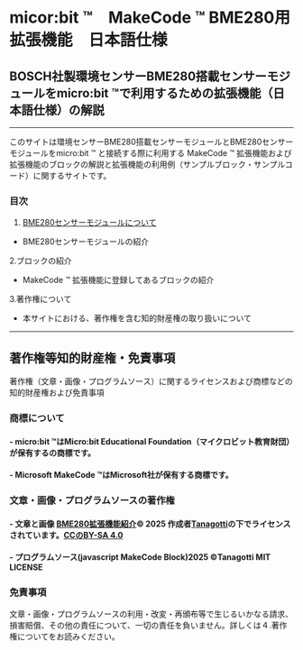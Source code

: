 # micor:bit &trade;　MakeCode &trade; BME280用拡張機能　日本語仕様 
## BOSCH社製環境センサーBME280搭載センサーモジュールをmicro:bit  &trade;で利用するための拡張機能（日本語仕様）の解説 

---

このサイトは環境センサーBME280搭載センサーモジュールとBME280センサーモジュールをmicro:bit &trade; と接続する際に利用する MakeCode  &trade; 拡張機能および拡張機能のブロックの解説と拡張機能の利用例（サンプルブロック・サンプルコード）に関するサイトです。

### 目次　
1. <a href="/aboutbme280"> BME280センサーモジュールについて</a>  
 - BME280センサーモジュールの紹介  
   
2.ブロックの紹介
 - MakeCode &trade; 拡張機能に登録してあるブロックの紹介  
   
3.著作権について
 - 本サイトにおける、著作権を含む知的財産権の取り扱いについて   

---    

## 著作権等知的財産権・免責事項
著作権（文章・画像・プログラムソース）に関するライセンスおよび商標などの知的財産権および免責事項
### 商標について
#### - micro:bit &trade;はMicro:bit Educational Foundation（マイクロビット教育財団）が保有するの商標です。　
#### - Microsoft MakeCode &trade;はMicrosoft社が保有する商標です。　
### 文章・画像・プログラムソースの著作権
#### - 文章と画像 <a href="https://creativecommons.org" _msttexthash="32740890" _msthash="521">BME280拡張機能紹介</a><font _mstmutation="1" _msttexthash="13416832" _msthash="522">© 2025 作成者</font><a href="https://creativecommons.org" _msttexthash="9243949" _msthash="523">Tanagotti</a><font _mstmutation="1" _msttexthash="31309603" _msthash="524">の下でライセンスされています。</font><a href="https://creativecommons.org/licenses/by-sa/4.0/" _msttexthash="1548131" _msthash="525">CCのBY-SA 4.0</a> <img src="https://mirrors.creativecommons.org/presskit/icons/cc.svg" style="width: 16px;height:16px;margin-left: .2em;"><img src="https://mirrors.creativecommons.org/presskit/icons/by.svg" style="width: 16px;height:16px;margin-left: .2em;"><img src="https://mirrors.creativecommons.org/presskit/icons/sa.svg" style="width: 16px;height:16px;margin-left: .2em;">
#### - プログラムソース(javascript MakeCode Block)2025 &copy;Tanagotti MIT LICENSE
### 免責事項
文章・画像・プログラムソースの利用・改変・再頒布等で生じるいかなる請求、損害賠償、その他の責任について、一切の責任を負いません。詳しくは４.著作権についてをお読みください。
